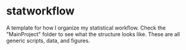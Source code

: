 # statworkflow

A template for how I organize my statistical workflow. Check the "MainProject" folder to see what the structure looks like. These are all generic scripts, data, and figures.
